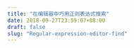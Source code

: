 ```yaml
---
title: "在编辑器中巧用正则表达式搜索"
date: 2018-09-27T23:59:07+08:00
draft: false
slug: "Regular-expression-editor-find"
---
```

